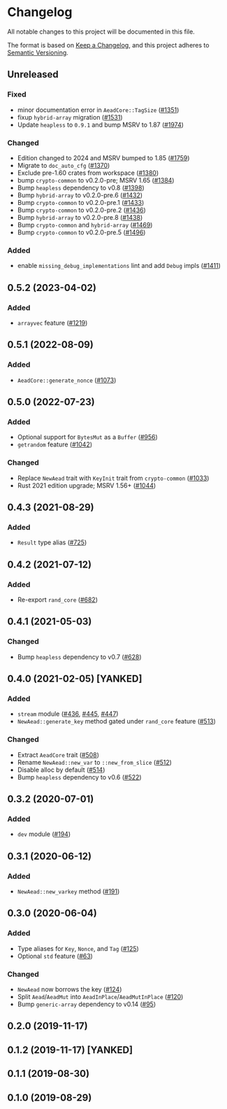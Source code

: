 # Changelog

All notable changes to this project will be documented in this file.

The format is based on [Keep a Changelog](https://keepachangelog.com/en/1.0.0/),
and this project adheres to [Semantic Versioning](https://semver.org/spec/v2.0.0.html).

## Unreleased
### Fixed
- minor documentation error in `AeadCore::TagSize` ([#1351])
- fixup `hybrid-array` migration ([#1531])
- Update `heapless` to `0.9.1` and bump MSRV to 1.87 ([#1974])

### Changed
- Edition changed to 2024 and MSRV bumped to 1.85 ([#1759])
- Migrate to `doc_auto_cfg` ([#1370])
- Exclude pre-1.60 crates from workspace ([#1380])
- bump `crypto-common` to v0.2.0-pre; MSRV 1.65 ([#1384])
- Bump `heapless` dependency to v0.8 ([#1398])
- Bump `hybrid-array` to v0.2.0-pre.6 ([#1432])
- Bump `crypto-common` to v0.2.0-pre.1 ([#1433])
- Bump `crypto-common` to v0.2.0-pre.2 ([#1436])
- Bump `hybrid-array` to v0.2.0-pre.8 ([#1438])
- Bump `crypto-common` and `hybrid-array` ([#1469])
- Bump `crypto-common` to v0.2.0-pre.5 ([#1496])

### Added
- enable `missing_debug_implementations` lint and add `Debug` impls ([#1411])


[#1974]: https://github.com/RustCrypto/traits/pull/1974
[#1351]: https://github.com/RustCrypto/traits/pull/1351
[#1370]: https://github.com/RustCrypto/traits/pull/1370
[#1380]: https://github.com/RustCrypto/traits/pull/1380
[#1384]: https://github.com/RustCrypto/traits/pull/1384
[#1398]: https://github.com/RustCrypto/traits/pull/1398
[#1411]: https://github.com/RustCrypto/traits/pull/1411
[#1432]: https://github.com/RustCrypto/traits/pull/1432
[#1433]: https://github.com/RustCrypto/traits/pull/1433
[#1436]: https://github.com/RustCrypto/traits/pull/1436
[#1438]: https://github.com/RustCrypto/traits/pull/1438
[#1469]: https://github.com/RustCrypto/traits/pull/1469
[#1496]: https://github.com/RustCrypto/traits/pull/1496
[#1531]: https://github.com/RustCrypto/traits/pull/1531
[#1759]: https://github.com/RustCrypto/traits/pull/1759

## 0.5.2 (2023-04-02)
### Added
- `arrayvec` feature ([#1219])

[#1219]: https://github.com/RustCrypto/traits/pull/1219

## 0.5.1 (2022-08-09)
### Added
- `AeadCore::generate_nonce` ([#1073])

[#1073]: https://github.com/RustCrypto/traits/pull/1073

## 0.5.0 (2022-07-23)
### Added
- Optional support for `BytesMut` as a `Buffer` ([#956])
- `getrandom` feature ([#1042])

### Changed
- Replace `NewAead` trait with `KeyInit` trait from `crypto-common` ([#1033])
- Rust 2021 edition upgrade; MSRV 1.56+ ([#1044])

[#956]: https://github.com/RustCrypto/traits/pull/956
[#1033]: https://github.com/RustCrypto/traits/pull/1033
[#1042]: https://github.com/RustCrypto/traits/pull/1042
[#1044]: https://github.com/RustCrypto/traits/pull/1044

## 0.4.3 (2021-08-29)
### Added
- `Result` type alias ([#725])

[#725]: https://github.com/RustCrypto/traits/pull/725

## 0.4.2 (2021-07-12)
### Added
- Re-export `rand_core` ([#682])

[#682]: https://github.com/RustCrypto/traits/pull/682

## 0.4.1 (2021-05-03)
### Changed
- Bump `heapless` dependency to v0.7 ([#628])

[#628]: https://github.com/RustCrypto/traits/pull/628

## 0.4.0 (2021-02-05) [YANKED]
### Added
- `stream` module ([#436], [#445], [#447])
- `NewAead::generate_key` method gated under `rand_core` feature ([#513])

### Changed
- Extract `AeadCore` trait ([#508])
- Rename `NewAead::new_var` to `::new_from_slice` ([#512])
- Disable alloc by default ([#514])
- Bump `heapless` dependency to v0.6 ([#522])

[#436]: https://github.com/RustCrypto/traits/pull/436
[#445]: https://github.com/RustCrypto/traits/pull/445
[#447]: https://github.com/RustCrypto/traits/pull/447
[#508]: https://github.com/RustCrypto/traits/pull/508
[#512]: https://github.com/RustCrypto/traits/pull/512
[#513]: https://github.com/RustCrypto/traits/pull/513
[#514]: https://github.com/RustCrypto/traits/pull/514
[#522]: https://github.com/RustCrypto/traits/pull/522

## 0.3.2 (2020-07-01)
### Added
- `dev` module ([#194])

[#194]: https://github.com/RustCrypto/traits/pull/194

## 0.3.1 (2020-06-12)
### Added
- `NewAead::new_varkey` method ([#191])

[#191]: https://github.com/RustCrypto/traits/pull/191

## 0.3.0 (2020-06-04)
### Added
- Type aliases for `Key`, `Nonce`, and `Tag` ([#125])
- Optional `std` feature ([#63])

### Changed
- `NewAead` now borrows the key ([#124])
- Split `Aead`/`AeadMut` into `AeadInPlace`/`AeadMutInPlace` ([#120])
- Bump `generic-array` dependency to v0.14 ([#95])

[#125]: https://github.com/RustCrypto/traits/pull/125
[#124]: https://github.com/RustCrypto/traits/pull/124
[#120]: https://github.com/RustCrypto/traits/pull/120
[#95]: https://github.com/RustCrypto/traits/pull/95
[#63]: https://github.com/RustCrypto/traits/pull/63

## 0.2.0 (2019-11-17)

## 0.1.2 (2019-11-17) [YANKED]

## 0.1.1 (2019-08-30)

## 0.1.0 (2019-08-29)
